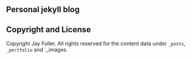 ## Personal jekyll blog


## Copyright and License

Copyright Jay Fuller.
All rights reserved for the content data under `_posts`, `_portfolio` and `_images.
